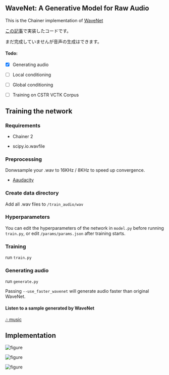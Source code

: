 ## WaveNet: A Generative Model for Raw Audio

This is the Chainer implementation of [WaveNet](http://arxiv.org/abs/1609.03499)

[この記事](http://musyoku.github.io/2016/09/18/wavenet-a-generative-model-for-raw-audio/)で実装したコードです。

まだ完成していませんが音声の生成はできます。

#### Todo:
- [x] Generating audio
- [ ] Local conditioning
- [ ] Global conditioning
- [ ] Training on CSTR VCTK Corpus

## Training the network

### Requirements

- Chainer 2
- scipy.io.wavfile

### Preprocessing

Donwsample your .wav to 16KHz / 8KHz to speed up convergence.

- [Aaudacity](http://www.audacityteam.org/)

### Create data directory

Add all .wav files to `/train_audio/wav`

### Hyperparameters

You can edit the hyperparameters of the network in `model.py` before running `train.py`, or edit `/params/params.json` after training starts.

### Training

run `train.py`

### Generating audio

run `generate.py`

Passing `--use_faster_wavenet` will generate audio faster than original WaveNet.

#### Listen to a sample generated by WaveNet

[🎶 music](https://drive.google.com/file/d/0ByQaxyG1S5JRWUZrQkpaMTJRNFk/view)

## Implementation

![figure](https://github.com/musyoku/musyoku.github.io/blob/master/images/post/2016-09-17/arch.png?raw=true)

![figure](https://github.com/musyoku/musyoku.github.io/blob/master/images/post/2016-09-17/block.png?raw=true)

![figure](https://github.com/musyoku/musyoku.github.io/blob/master/images/post/2016-09-17/actual_data.png?raw=true)